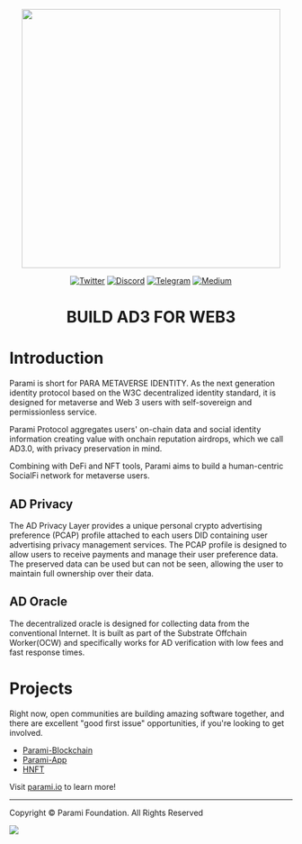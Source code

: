 <p align="center">
  <img src="https://parami.io/images/logo-text.svg" width="460">
</p>


<div align="center">

[![Twitter](https://img.shields.io/badge/Twitter-white?logo=twitter)](https://twitter.com/ParamiProtocol)
[![Discord](https://img.shields.io/badge/Discord-gray?logo=discord)](https://discord.com/invite/bxFuekgvYJ)
[![Telegram](https://img.shields.io/badge/Telegram-gray?logo=telegram)](https://t.me/ParamiProtocolEN)
[![Medium](https://img.shields.io/badge/Medium-gray?logo=medium)](https://paramiprotocol.medium.com/)

</div>

<h1 align="center">BUILD AD3 FOR WEB3</h1>

# Introduction

Parami is short for PARA METAVERSE IDENTITY. As the next generation identity protocol based on the W3C decentralized identity standard, it is designed for metaverse and Web 3 users with self-sovereign and permissionless service.

Parami Protocol aggregates users' on-chain data and social identity information creating value with onchain reputation airdrops, which we call AD3.0, with privacy preservation in mind.

Combining with DeFi and NFT tools, Parami aims to build a human-centric SocialFi network for metaverse users.

## AD Privacy

The AD Privacy Layer provides a unique personal crypto advertising preference (PCAP) profile attached to each users DID containing user advertising privacy management services. The PCAP profile is designed to allow users to receive payments and manage their user preference data. The preserved data can be used but can not be seen, allowing the user to maintain full ownership over their data.

## AD Oracle

The decentralized oracle is designed for collecting data from the conventional Internet. It is built as part of the Substrate Offchain Worker(OCW) and specifically works for AD verification with low fees and fast response times.

# Projects

Right now, open communities are building amazing software together, and there are excellent "good first issue" opportunities, if you're looking to get involved.

* [Parami-Blockchain](https://github.com/parami-foundation/parami-blockchain)
* [Parami-App](https://github.com/parami-foundation/apps)
* [HNFT](https://github.com/parami-foundation/hnft)

Visit [parami.io](https://parami.io) to learn more!

----

Copyright © Parami Foundation. All Rights Reserved

<img src="https://parami.io/images/overview.svg">

